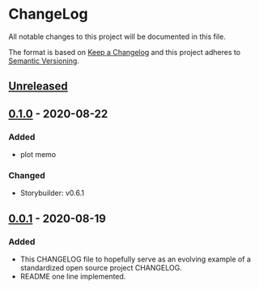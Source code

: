 # ChangeLog
All notable changes to this project will be documented in this file.

The format is based on [Keep a Changelog](http://keepachangelog.com/en/1.0.0/)
and this project adheres to [Semantic Versioning](http://semver.org/spec/v2.0.0.html).

## [Unreleased]

## [0.1.0] - 2020-08-22
### Added
- plot memo
### Changed
- Storybuilder: v0.6.1

## [0.0.1] - 2020-08-19
### Added
- This CHANGELOG file to hopefully serve as an evolving example of a standardized open source project CHANGELOG.
- README one line implemented.

[Unreleased]: https://github.com/My-Novel-Management/bungaku126-noname/compare/v0.1.0...HEAD
[0.1.0]: https://github.com/My-Novel-Management/bungaku126-noname/releases/v0.1.0
[0.0.1]: https://github.com/My-Novel-Management/bungaku126-noname/releases/v0.0.1
